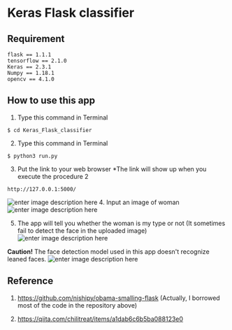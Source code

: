 # Keras Flask classifier

 ## Requirement
 ```
 flask == 1.1.1
 tensorflow == 2.1.0
 Keras == 2.3.1
 Numpy == 1.18.1
 opencv == 4.1.0
 ```

## How to use this app

1. Type this  command in Terminal
```
$ cd Keras_Flask_classifier
```
2. Type this command in Terminal
```
$ python3 run.py
```

3. Put the link to your web browser 
*The link will show up when you execute the procedure 2
```
http://127.0.0.1:5000/
```
![enter image description here](https://user-images.githubusercontent.com/45162150/77249586-8bcadf00-6c85-11ea-8825-9f3b61a73aa7.png)
4. Input an image of woman
![enter image description here](https://user-images.githubusercontent.com/45162150/76144896-f4cc2780-60c7-11ea-876a-e43459ba8100.png)
 
5. The app will tell you whether the woman is my type or not
(It sometimes fail to detect the face in the uploaded image)
![enter image description here](https://user-images.githubusercontent.com/45162150/77249611-c6cd1280-6c85-11ea-96ff-5bb79812c963.png)

**Caution!**
The face detection model used in this app doesn't recognize leaned faces.
![enter image description here](https://user-images.githubusercontent.com/45162150/77249687-4eb31c80-6c86-11ea-925e-64051b5cdf1b.png)


## Reference
1. https://github.com/nishipy/obama-smalling-flask
(Actually, I borrowed most of the code in the repository above)

2. https://qiita.com/chilitreat/items/a1dab6c6b5ba088123e0

